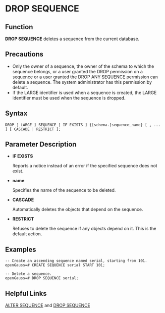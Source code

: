 # DROP SEQUENCE<a name="EN-US_TOPIC_0289900269"></a>

## Function<a name="en-us_topic_0283137072_en-us_topic_0237122149_en-us_topic_0059778402_section892464917343"></a>

**DROP SEQUENCE**  deletes a sequence from the current database.

## Precautions<a name="en-us_topic_0283137072_en-us_topic_0237122149_en-us_topic_0059778402_section3924194973416"></a>

-   Only the owner of a sequence, the owner of the schema to which the sequence belongs, or a user granted the DROP permission on a sequence or a user granted the DROP ANY SEQUENCE permission can delete a sequence. The system administrator has this permission by default.
-   If the LARGE identifier is used when a sequence is created, the LARGE identifier must be used when the sequence is dropped.

## Syntax<a name="en-us_topic_0283137072_en-us_topic_0237122149_en-us_topic_0059778402_section292414499345"></a>

```
DROP [ LARGE ] SEQUENCE [ IF EXISTS ] {[schema.]sequence_name} [ , ... ] [ CASCADE | RESTRICT ];
```

## Parameter Description<a name="en-us_topic_0283137072_en-us_topic_0237122149_en-us_topic_0059778402_section1692544913344"></a>

-   **IF EXISTS**

    Reports a notice instead of an error if the specified sequence does not exist.

-   **name**

    Specifies the name of the sequence to be deleted.

-   **CASCADE**

    Automatically deletes the objects that depend on the sequence.

-   **RESTRICT**

    Refuses to delete the sequence if any objects depend on it. This is the default action.


## Examples<a name="en-us_topic_0283137072_en-us_topic_0237122149_en-us_topic_0059778402_section13928174913345"></a>

```
-- Create an ascending sequence named serial, starting from 101.
openGauss=# CREATE SEQUENCE serial START 101;

-- Delete a sequence.
openGauss=# DROP SEQUENCE serial;
```

## Helpful Links<a name="en-us_topic_0283137072_en-us_topic_0237122149_en-us_topic_0059778402_section365162034413"></a>

[ALTER SEQUENCE](alter-sequence.md)  and  [DROP SEQUENCE](drop-sequence.md)

